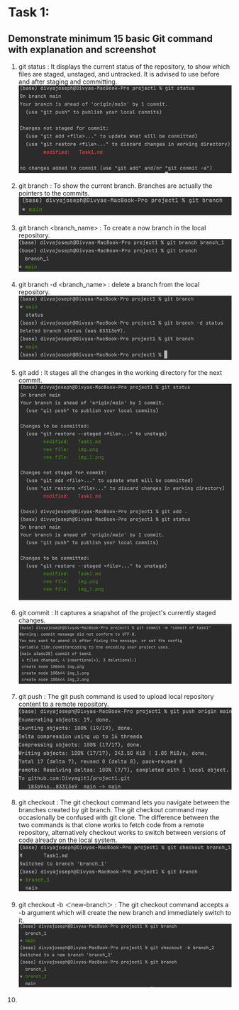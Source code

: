 # Task 1:
## Demonstrate minimum 15 basic Git command with explanation and screenshot

1. git status : It displays the current status of the repository, to show which files are staged, unstaged, and untracked. It is advised to use before and after staging and committing. ![img.png](Documents/img.png) <br><br> 
2. git branch : To show the current branch. Branches are actually the pointers to the commits. ![img_1.png](Documents/img_1.png) <br><br>
3. git branch <branch_name> : To create a now branch in the local repository. ![img_6.png](Documents/img_6.png) <br><br>
4. git branch -d <branch_name> : delete a branch from the local repository. ![img_5.png](Documents/img_5.png) <br><br>
5. git add : It stages all the changes in the working directory for the next commit. ![img_2.png](Documents/img_2.png) <br><br>
6. git commit : It captures a snapshot of the project's currently staged changes.![img_3.png](Documents/img_3.png) <br><br>
7. git push : The git push command is used to upload local repository content to a remote repository. ![img_4.png](Documents/img_4.png)<br><br>
8. git checkout : The git checkout command lets you navigate between the branches created by git branch. The git checkout command may occasionally be confused with git clone. The difference between the two commands is that clone works to fetch code from a remote repository, alternatively checkout works to switch between versions of code already on the local system. ![img_7.png](Documents/img_7.png)<br><br>
9. git checkout -b ＜new-branch＞ : The git checkout command accepts a -b argument which will create the new branch and immediately switch to it. ![img_8.png](Documents/img_8.png) <br><br>
10. 